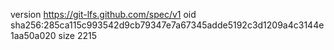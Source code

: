 version https://git-lfs.github.com/spec/v1
oid sha256:285ca115c993542d9cb79347e7a67345adde5192c3d1209a4c3144e1aa50a020
size 2215
